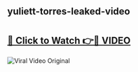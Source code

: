 ## yuliett-torres-leaked-video 

# <h2><a href="http://freeplayer.one?title=yuliett-torres-leaked-video&ref=21J">🔗 Click to Watch 👉🔴 VIDEO</a></h2>

<a href="http://freeplayer.one?title=yuliett-torres-leaked-video&ref=21J" rel="nofollow" data-target="animated-image.originalLink"><img src="https://i.ibb.co.com/xMMVF88/686577567.gif" alt="Viral Video Original" style="max-width: 100%; display: inline-block;" data-target="animated-image.originalImage"></a>

